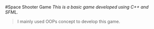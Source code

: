 #Space Shooter Game
*This is a basic game developed using C++ and SFML.*
>I mainly used OOPs concept to develop this game.
